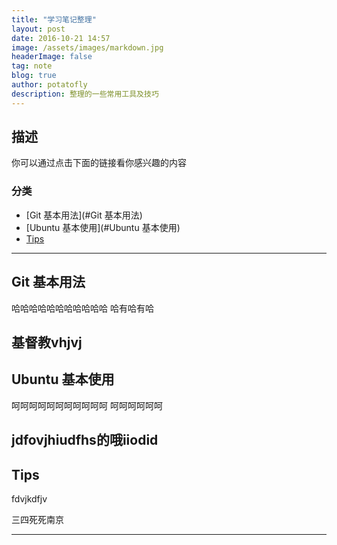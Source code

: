 ```yaml
---
title: "学习笔记整理"
layout: post
date: 2016-10-21 14:57
image: /assets/images/markdown.jpg
headerImage: false
tag: note
blog: true
author: potatofly
description: 整理的一些常用工具及技巧
---
```


## 描述

你可以通过点击下面的链接看你感兴趣的内容

### 分类
- [Git 基本用法](#Git 基本用法)
- [Ubuntu 基本使用](#Ubuntu 基本使用)
- [Tips](#Tips)

---

## Git 基本用法









哈哈哈哈哈哈哈哈哈哈哈
哈有哈有哈




















基督教vhjvj
---

## Ubuntu 基本使用


呵呵呵呵呵呵呵呵呵呵呵
呵呵呵呵呵呵
























jdfovjhiudfhs的哦iiodid
---

## Tips




fdvjkdfjv

















































三四死死南京

---



